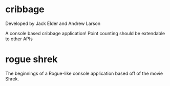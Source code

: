 # cribbage
Developed by Jack Elder and Andrew Larson

A console based cribbage application!
Point counting should be extendable to other APIs

# rogue shrek
The beginnings of a Rogue-like console application based off of the movie Shrek.
